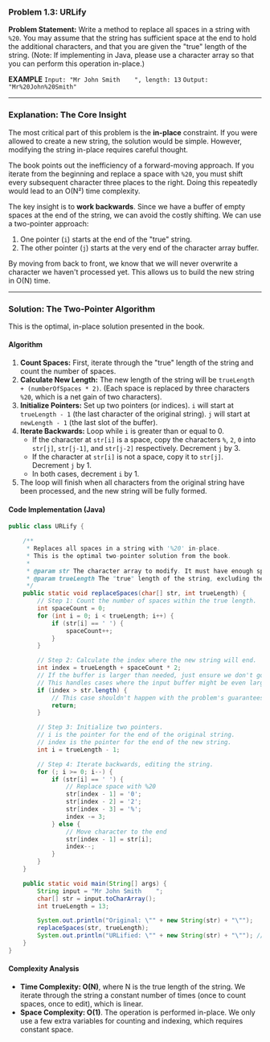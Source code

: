 ### **Problem 1.3: URLify**

**Problem Statement:** Write a method to replace all spaces in a string with `%20`. You may assume that the string has sufficient space at the end to hold the additional characters, and that you are given the "true" length of the string. (Note: If implementing in Java, please use a character array so that you can perform this operation in-place.)

**EXAMPLE**
`Input: "Mr John Smith    ", length: 13`
`Output: "Mr%20John%20Smith"`

---

### **Explanation: The Core Insight**

The most critical part of this problem is the **in-place** constraint. If you were allowed to create a new string, the solution would be simple. However, modifying the string in-place requires careful thought.

The book points out the inefficiency of a forward-moving approach. If you iterate from the beginning and replace a space with `%20`, you must shift every subsequent character three places to the right. Doing this repeatedly would lead to an O(N²) time complexity.

The key insight is to **work backwards**. Since we have a buffer of empty spaces at the end of the string, we can avoid the costly shifting. We can use a two-pointer approach:
1.  One pointer (`i`) starts at the end of the "true" string.
2.  The other pointer (`j`) starts at the very end of the character array buffer.

By moving from back to front, we know that we will never overwrite a character we haven't processed yet. This allows us to build the new string in O(N) time.

---

### **Solution: The Two-Pointer Algorithm**

This is the optimal, in-place solution presented in the book.

#### **Algorithm**
1.  **Count Spaces:** First, iterate through the "true" length of the string and count the number of spaces.
2.  **Calculate New Length:** The new length of the string will be `trueLength + (numberOfSpaces * 2)`. (Each space is replaced by three characters `%20`, which is a net gain of two characters).
3.  **Initialize Pointers:** Set up two pointers (or indices). `i` will start at `trueLength - 1` (the last character of the original string). `j` will start at `newLength - 1` (the last slot of the buffer).
4.  **Iterate Backwards:** Loop while `i` is greater than or equal to 0.
    *   If the character at `str[i]` is a space, copy the characters `%`, `2`, `0` into `str[j]`, `str[j-1]`, and `str[j-2]` respectively. Decrement `j` by 3.
    *   If the character at `str[i]` is not a space, copy it to `str[j]`. Decrement `j` by 1.
    *   In both cases, decrement `i` by 1.
5.  The loop will finish when all characters from the original string have been processed, and the new string will be fully formed.

#### **Code Implementation (Java)**

```java
public class URLify {

    /**
     * Replaces all spaces in a string with '%20' in-place.
     * This is the optimal two-pointer solution from the book.
     *
     * @param str The character array to modify. It must have enough space at the end.
     * @param trueLength The "true" length of the string, excluding the extra buffer space.
     */
    public static void replaceSpaces(char[] str, int trueLength) {
        // Step 1: Count the number of spaces within the true length.
        int spaceCount = 0;
        for (int i = 0; i < trueLength; i++) {
            if (str[i] == ' ') {
                spaceCount++;
            }
        }

        // Step 2: Calculate the index where the new string will end.
        int index = trueLength + spaceCount * 2;
        // If the buffer is larger than needed, just ensure we don't go out of bounds.
        // This handles cases where the input buffer might be even larger than required.
        if (index > str.length) {
            // This case shouldn't happen with the problem's guarantees, but it's good practice.
            return;
        }

        // Step 3: Initialize two pointers.
        // i is the pointer for the end of the original string.
        // index is the pointer for the end of the new string.
        int i = trueLength - 1;

        // Step 4: Iterate backwards, editing the string.
        for (; i >= 0; i--) {
            if (str[i] == ' ') {
                // Replace space with %20
                str[index - 1] = '0';
                str[index - 2] = '2';
                str[index - 3] = '%';
                index -= 3;
            } else {
                // Move character to the end
                str[index - 1] = str[i];
                index--;
            }
        }
    }

    public static void main(String[] args) {
        String input = "Mr John Smith    ";
        char[] str = input.toCharArray();
        int trueLength = 13;

        System.out.println("Original: \"" + new String(str) + "\"");
        replaceSpaces(str, trueLength);
        System.out.println("URLified: \"" + new String(str) + "\""); // Expected: "Mr%20John%20Smith"
    }
}
```

#### **Complexity Analysis**
*   **Time Complexity: O(N)**, where N is the true length of the string. We iterate through the string a constant number of times (once to count spaces, once to edit), which is linear.
*   **Space Complexity: O(1)**. The operation is performed in-place. We only use a few extra variables for counting and indexing, which requires constant space.
